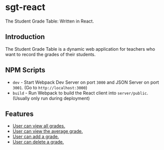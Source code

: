 # sgt-react

The Student Grade Table: Written in React.

## Introduction

The Student Grade Table is a dynamic web application for teachers who want to record the grades of their students.


## NPM Scripts

- `dev` - Start Webpack Dev Server on port `3000` and JSON Server on port `3001`. (Go to `http://localhost:3000`)
- `build` - Run Webpack to build the React client into `server/public`. (Usually only run during deployment)

## Features

- [User can view all grades.](features/user-can-view-all-grades.md)
- [User can view the average grade.](features/user-can-view-the-average-grade.md)
- [User can add a grade.](features/user-can-add-a-grade.md)
- [User can delete a grade.](features/user-can-delete-a-grade.md)


